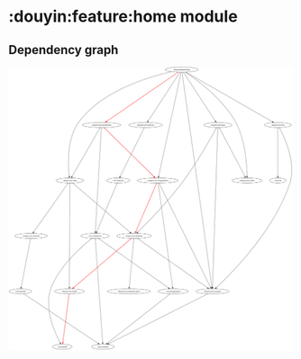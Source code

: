 # :douyin:feature:home module
## Dependency graph
![Dependency graph](../../../docs/images/graphs/dep_graph_douyin_feature_home.svg)
